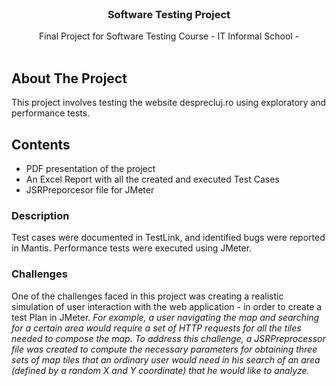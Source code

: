 
<br/>
<p align="center">
  <h3 align="center">Software Testing Project</h3>

  <p align="center">
    Final Project for Software Testing Course - IT Informal School -
    <br/>
    <br/>
  </p>
</p>



## About The Project

This project involves testing the website desprecluj.ro using exploratory and performance tests.


## Contents

* PDF presentation of the project
* An Excel Report with all the created and executed Test Cases 
* JSRPreporcesor file for JMeter 


### Description

Test cases were documented in TestLink, and identified bugs were reported in Mantis. 
Performance tests were executed using JMeter.


### Challenges 

One of the challenges faced in this project was creating a realistic simulation of user interaction with the web application - in order to create a test Plan in JMeter.
*For example, a user navigating the map and searching for a certain area would require a set of HTTP requests for all the tiles needed to compose the map. To address this challenge, a JSRPreprocessor file was created to compute the necessary parameters for obtaining three sets of map tiles that an ordinary user would need in his search of an area (defined by a random X and Y coordinate) that he would like to analyze.*
